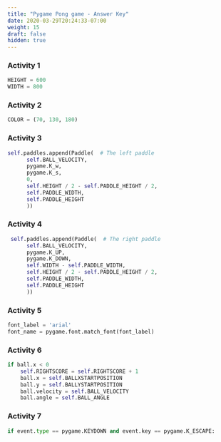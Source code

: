```yaml
---
title: "Pygame Pong game - Answer Key"
date: 2020-03-29T20:24:33-07:00
weight: 15
draft: false
hidden: true
---
```



### Activity 1

```python
HEIGHT = 600
WIDTH = 800
```

### Activity 2

```python
COLOR = (70, 130, 180)
```

### Activity 3

```python
self.paddles.append(Paddle(  # The left paddle
      self.BALL_VELOCITY,
      pygame.K_w,
      pygame.K_s,
      0,
      self.HEIGHT / 2 - self.PADDLE_HEIGHT / 2,
      self.PADDLE_WIDTH,
      self.PADDLE_HEIGHT
      ))
```

### Activity 4

```python
 self.paddles.append(Paddle(  # The right paddle
      self.BALL_VELOCITY,
      pygame.K_UP,
      pygame.K_DOWN,
      self.WIDTH - self.PADDLE_WIDTH,
      self.HEIGHT / 2 - self.PADDLE_HEIGHT / 2,
      self.PADDLE_WIDTH,
      self.PADDLE_HEIGHT
      ))
```

### Activity 5

```python
font_label = 'arial'
font_name = pygame.font.match_font(font_label)
```

### Activity 6

```python
if ball.x < 0
    self.RIGHTSCORE = self.RIGHTSCORE + 1
    ball.x = self.BALLXSTARTPOSITION
    ball.y = self.BALLYSTARTPOSITION
    ball.velocity = self.BALL_VELOCITY
    ball.angle = self.BALL_ANGLE
```

### Activity 7

```python
if event.type == pygame.KEYDOWN and event.key == pygame.K_ESCAPE:
```
